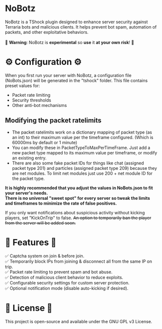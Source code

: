 # NoBotz
 NoBotz is a TShock plugin designed to enhance server security against Terraria bots and malicious clients. It helps prevent bot spam, automation of packets, and other exploitative behaviors. <br><br>
 🚨 **Warning**: NoBotz is **experimental** so **use** it **at your own risk**! 🚨 

 # ⚙️ Configuration ⚙️
 When you first run your server with NoBotz, a configuration file (NoBots.json) will be generated in the "tshock" folder. This file contains preset values for:
  - Packet rate limiting
  - Security thresholds
  - Other anti-bot mechanisms

 ## Modifying the packet ratelimits <br>
 - The packet ratelimits work on a dictionary mapping of packet type (as an int) to their maximum value per the timeframe configured. (Which is 60000ms by default or 1 minute) <br>
 - You can modify these in PacketTypeToMaxPerTimeFrame. Just add a new packet type mapped to its maximum value per timeframe, or modify an existing entry. <br>
 - There are also some fake packet IDs for things like chat (assigned packet type 201) and particles (assigned packet type 209) because they are net modules. To limit net modules just use 200 + net module ID for the packet type.
 
 **It is highly recommended that you adjust the values in NoBots.json to fit your server's needs. <br>
 There is no universal "sweet spot" for every server so tweak the limits and timeframes to minimize the rate of false positives.**

 If you only want notifications about suspicious activity without kicking players, set "KickOnTrip" to false. ~~An option to temporarily ban the player from the server will be added soon.~~

 # 🚀 Features 🚀
 ✅ Captcha system on join & before join. <br>
 ✅ Temporarily block IPs from joining & disconnect all from the same IP on trip. <br>
 ✅ Packet rate limiting to prevent spam and bot abuse. <br>
 ✅ Detection of malicious client behavior to reduce exploits. <br>
 ✅ Configurable security settings for custom server protection. <br>
 ✅ Optional notification mode (disable auto-kicking if desired). <br>

 # 📜 License 📜
 This project is open-source and available under the GNU GPL v3 License.
